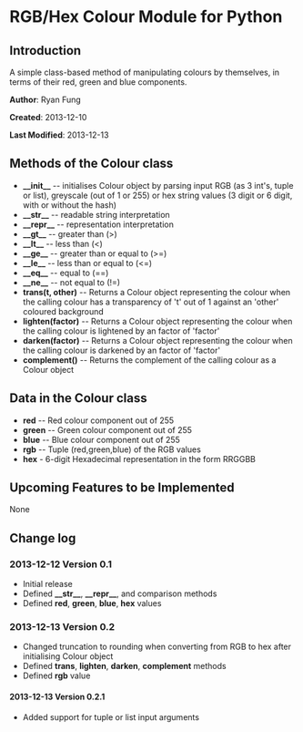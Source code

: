 RGB/Hex Colour Module for Python
================================

Introduction
------------

A simple class-based method of manipulating colours by themselves, in terms of their red, green and blue components.

**Author**: Ryan Fung

**Created**: 2013-12-10

**Last Modified**: 2013-12-13

Methods of the Colour class
---------------------------
* **\_\_init\_\_** -- initialises Colour object by parsing input RGB (as 3 int's, tuple or list), greyscale (out of 1 or 255) or hex string values (3 digit or 6 digit, with or without the hash)
* **\_\_str\_\_** -- readable string interpretation
* **\_\_repr\_\_** -- representation interpretation
* **\_\_gt\_\_** -- greater than (>)
* **\_\_lt\_\_** -- less than (<)
* **\_\_ge\_\_** -- greater than or equal to (>=)
* **\_\_le\_\_** -- less than or equal to (<=)
* **\_\_eq\_\_** -- equal to (==)
* **\_\_ne\_\_** -- not equal to (!=)
* **trans(t, other)** -- Returns a Colour object representing the colour when the calling colour has a transparency of 't' out of 1 against an 'other' coloured background
* **lighten(factor)** -- Returns a Colour object representing the colour when the calling colour is lightened by an factor of 'factor'
* **darken(factor)** -- Returns a Colour object representing the colour when the calling colour is darkened by an factor of 'factor'
* **complement()** -- Returns the complement of the calling colour as a Colour object

Data in the Colour class
------------------------
* **red** -- Red colour component out of 255
* **green** -- Green colour component out of 255
* **blue** -- Blue colour component out of 255
* **rgb** -- Tuple (red,green,blue) of the RGB values
* **hex** - 6-digit Hexadecimal representation in the form RRGGBB

Upcoming Features to be Implemented
-----------------------------------
None


Change log
----------
### 2013-12-12 Version 0.1
* Initial release
* Defined **\_\_str\_\_**, **\_\_repr\_\_**, and comparison methods
* Defined **red**, **green**, **blue**, **hex** values

### 2013-12-13 Version 0.2
* Changed truncation to rounding when converting from RGB to hex after initialising Colour object
* Defined **trans**, **lighten**, **darken**, **complement** methods
* Defined **rgb** value

#### 2013-12-13 Version 0.2.1
* Added support for tuple or list input arguments
